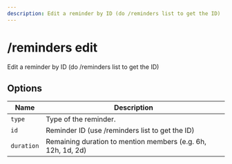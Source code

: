```yaml
---
description: Edit a reminder by ID (do /reminders list to get the ID)
---
```


# /reminders edit

Edit a reminder by ID (do /reminders list to get the ID)

## Options

| Name | Description |
|------|-------------|
| `type` | Type of the reminder. |
| `id` | Reminder ID (use /reminders list to get the ID) |
| `duration` | Remaining duration to mention members (e.g. 6h, 12h, 1d, 2d) |

